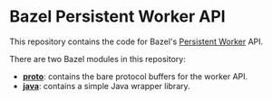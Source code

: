 # Bazel Persistent Worker API

This repository contains the code for Bazel's [Persistent Worker](https://bazel.build/remote/persistent) API.

There are two Bazel modules in this repository:

* [**proto**](https://github.com/bazelbuild/bazel-worker-api/tree/main/proto): contains the bare protocol buffers for the worker API.
* [**java**](https://github.com/bazelbuild/bazel-worker-api/tree/main/java): contains a simple Java wrapper library.
